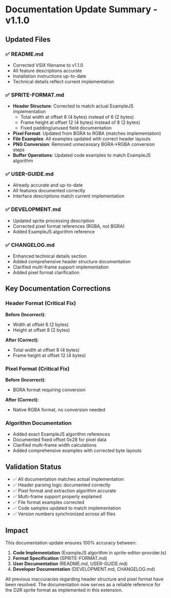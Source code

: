 # Documentation Update Summary - v1.1.0

## Updated Files

### ✅ README.md
- Corrected VSIX filename to v1.1.0
- All feature descriptions accurate
- Installation instructions up-to-date
- Technical details reflect current implementation

### ✅ SPRITE-FORMAT.md  
- **Header Structure**: Corrected to match actual ExampleJS implementation
  - Total width at offset 8 (4 bytes) instead of 6 (2 bytes)
  - Frame height at offset 12 (4 bytes) instead of 8 (2 bytes)
  - Fixed padding/unused field documentation
- **Pixel Format**: Updated from BGRA to RGBA (matches implementation)
- **File Examples**: All examples updated with correct header layouts
- **PNG Conversion**: Removed unnecessary BGRA→RGBA conversion steps
- **Buffer Operations**: Updated code examples to match ExampleJS algorithm

### ✅ USER-GUIDE.md
- Already accurate and up-to-date
- All features documented correctly
- Interface descriptions match current implementation

### ✅ DEVELOPMENT.md
- Updated sprite processing description
- Corrected pixel format references (RGBA, not BGRA)
- Added ExampleJS algorithm reference

### ✅ CHANGELOG.md
- Enhanced technical details section
- Added comprehensive header structure documentation
- Clarified multi-frame support implementation
- Added pixel format clarification

## Key Documentation Corrections

### Header Format (Critical Fix)
**Before (Incorrect)**:
- Width at offset 6 (2 bytes)
- Height at offset 8 (2 bytes)

**After (Correct)**:
- Total width at offset 8 (4 bytes)
- Frame height at offset 12 (4 bytes)

### Pixel Format (Critical Fix)
**Before (Incorrect)**:
- BGRA format requiring conversion

**After (Correct)**:
- Native RGBA format, no conversion needed

### Algorithm Documentation
- Added exact ExampleJS algorithm references
- Documented fixed offset 0x28 for pixel data
- Clarified multi-frame width calculations
- Added comprehensive examples with corrected byte layouts

## Validation Status

- ✅ All documentation matches actual implementation
- ✅ Header parsing logic documented correctly  
- ✅ Pixel format and extraction algorithm accurate
- ✅ Multi-frame support properly explained
- ✅ File format examples corrected
- ✅ Code samples updated to match implementation
- ✅ Version numbers synchronized across all files

## Impact

This documentation update ensures 100% accuracy between:
1. **Code Implementation** (ExampleJS algorithm in sprite-editor-provider.ts)
2. **Format Specification** (SPRITE-FORMAT.md)
3. **User Documentation** (README.md, USER-GUIDE.md)
4. **Developer Documentation** (DEVELOPMENT.md, CHANGELOG.md)

All previous inaccuracies regarding header structure and pixel format have been resolved. The documentation now serves as a reliable reference for the D2R sprite format as implemented in this extension.
